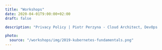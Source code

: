 ```yaml
---
title: "Workshops"
date: 2020-04-01T9:00:00+02:00
draft: false

description: "Privacy Policy | Piotr Perzyna - Cloud Architect, DevOps Consultant"

photo:
  source: "/workshops/img/2019-kubernetes-fundamentals.png"
---
```

